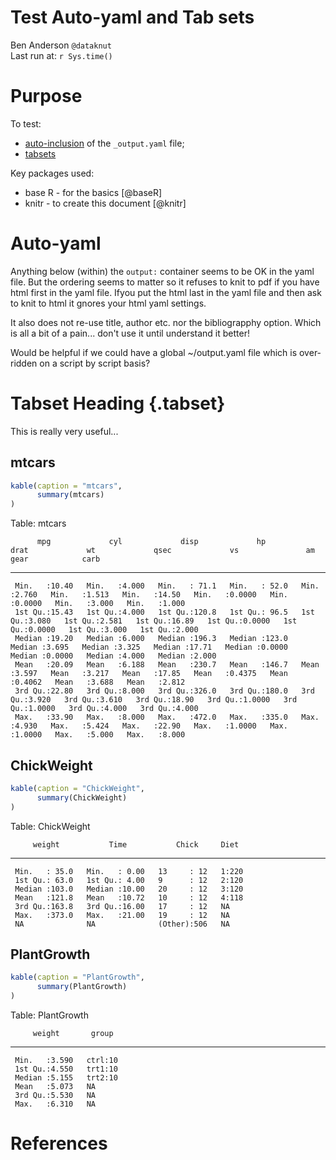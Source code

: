 # Test Auto-yaml and Tab sets
Ben Anderson `@dataknut`  
Last run at: `r Sys.time()`  



# Purpose

To test:

 * [auto-inclusion](http://rmarkdown.rstudio.com/html_document_format.html#shared_options) of the `_output.yaml` file;
 * [tabsets](http://rmarkdown.rstudio.com/html_document_format.html#tabbed_sections)

Key packages used:

 * base R - for the basics [@baseR]
 * knitr - to create this document [@knitr]
 
# Auto-yaml

Anything below (within) the `output:` container seems to be OK in the yaml file. But the ordering seems to matter so it refuses to knit to pdf if you have html first in the yaml file. Ifyou put the html last in the yaml file and then ask to knit to html it gnores  your html yaml settings.

It also does not re-use title, author etc. nor the bibliograpphy option. Which is all a bit of a pain... don't use it until understand it better!

Would be helpful if we could have a global ~/output.yaml file which is over-ridden on a script by script basis? 

# Tabset Heading {.tabset}

This is really very useful...

## mtcars


```r
kable(caption = "mtcars",
      summary(mtcars)
)
```



Table: mtcars

          mpg             cyl             disp             hp             drat             wt             qsec             vs               am              gear            carb     
---  --------------  --------------  --------------  --------------  --------------  --------------  --------------  ---------------  ---------------  --------------  --------------
     Min.   :10.40   Min.   :4.000   Min.   : 71.1   Min.   : 52.0   Min.   :2.760   Min.   :1.513   Min.   :14.50   Min.   :0.0000   Min.   :0.0000   Min.   :3.000   Min.   :1.000 
     1st Qu.:15.43   1st Qu.:4.000   1st Qu.:120.8   1st Qu.: 96.5   1st Qu.:3.080   1st Qu.:2.581   1st Qu.:16.89   1st Qu.:0.0000   1st Qu.:0.0000   1st Qu.:3.000   1st Qu.:2.000 
     Median :19.20   Median :6.000   Median :196.3   Median :123.0   Median :3.695   Median :3.325   Median :17.71   Median :0.0000   Median :0.0000   Median :4.000   Median :2.000 
     Mean   :20.09   Mean   :6.188   Mean   :230.7   Mean   :146.7   Mean   :3.597   Mean   :3.217   Mean   :17.85   Mean   :0.4375   Mean   :0.4062   Mean   :3.688   Mean   :2.812 
     3rd Qu.:22.80   3rd Qu.:8.000   3rd Qu.:326.0   3rd Qu.:180.0   3rd Qu.:3.920   3rd Qu.:3.610   3rd Qu.:18.90   3rd Qu.:1.0000   3rd Qu.:1.0000   3rd Qu.:4.000   3rd Qu.:4.000 
     Max.   :33.90   Max.   :8.000   Max.   :472.0   Max.   :335.0   Max.   :4.930   Max.   :5.424   Max.   :22.90   Max.   :1.0000   Max.   :1.0000   Max.   :5.000   Max.   :8.000 

## ChickWeight


```r
kable(caption = "ChickWeight",
      summary(ChickWeight)
)
```



Table: ChickWeight

         weight           Time           Chick     Diet  
---  --------------  --------------  ------------  ------
     Min.   : 35.0   Min.   : 0.00   13     : 12   1:220 
     1st Qu.: 63.0   1st Qu.: 4.00   9      : 12   2:120 
     Median :103.0   Median :10.00   20     : 12   3:120 
     Mean   :121.8   Mean   :10.72   10     : 12   4:118 
     3rd Qu.:163.8   3rd Qu.:16.00   17     : 12   NA    
     Max.   :373.0   Max.   :21.00   19     : 12   NA    
     NA              NA              (Other):506   NA    


## PlantGrowth


```r
kable(caption = "PlantGrowth",
      summary(PlantGrowth)
)
```



Table: PlantGrowth

         weight       group  
---  --------------  --------
     Min.   :3.590   ctrl:10 
     1st Qu.:4.550   trt1:10 
     Median :5.155   trt2:10 
     Mean   :5.073   NA      
     3rd Qu.:5.530   NA      
     Max.   :6.310   NA      

# References
